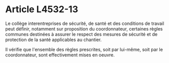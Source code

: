 # Article L4532-13

Le collège interentreprises de sécurité, de santé et des conditions de travail peut définir, notamment sur proposition du coordonnateur, certaines règles communes destinées à assurer le respect des mesures de sécurité et de protection de la santé applicables au chantier.

Il vérifie que l'ensemble des règles prescrites, soit par lui-même, soit par le coordonnateur, sont effectivement mises en oeuvre.